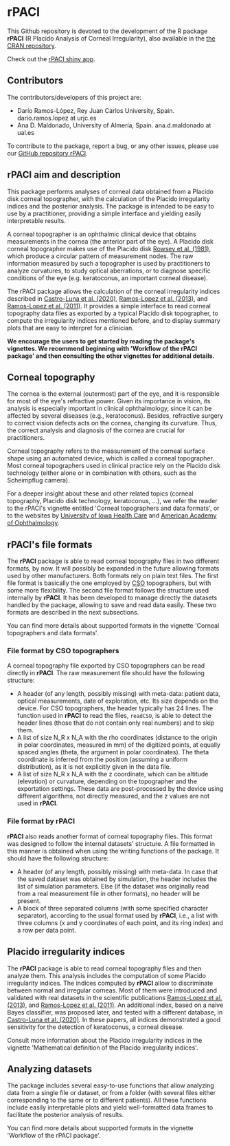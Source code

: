 # rPACI

  This Github repository is devoted to the development of the R package **rPACI** (R Placido Analysis of Corneal Irregularity), also available in the [the CRAN repository](https://cran.r-project.org/package=rPACI).
  
  Check out the [rPACI shiny app](https://admaldonado.shinyapps.io/rpaci).

  ## Contributors
  The contributors/developers of this project are:
  * Darío Ramos-López,  Rey Juan Carlos University, Spain.  dario.ramos.lopez at urjc.es
  * Ana D. Maldonado, University of Almería, Spain. ana.d.maldonado at ual.es
  
  To contribute to the package, report a bug, or any other issues, please use our [GitHub repository rPACI](https://github.com/dariorlual/rPACI).

  ## rPACI aim and description
  
  This package performs analyses of corneal data obtained from a Placido disk corneal topographer, with the calculation of the Placido irregularity indices and the posterior analysis. The package is intended to be easy to use by a practitioner, providing a simple interface and yielding easily interpretable results.
  
  A corneal topographer is an ophthalmic clinical device that obtains measurements in the cornea (the anterior part of the eye). A Placido disk corneal topographer makes use of the Placido disk [Rowsey et al. (1981)](https://doi.org/10.1001/archopht.1981.03930011093022), which produce a circular pattern of measurement nodes. The raw information measured by such a topographer is used by practitioners to analyze curvatures, to study optical aberrations, or to diagnose specific conditions of the eye (e.g. keratoconus, an important corneal disease). 
  
  The rPACI package allows the calculation of the corneal irregularity indices described in [Castro-Luna et al. (2020)](https://doi.org/10.1016%2Fj.clae.2019.12.006), [Ramos-Lopez et al. (2013)](https://doi.org/10.1097%2FOPX.0b013e3182843f2a), and [Ramos-Lopez et al. (2011)](https://doi.org/10.1097/opx.0b013e3182279ff8). It provides a simple interface to read corneal topography data files as exported by a typical Placido disk topographer, to compute the irregularity indices mentioned before, and to display summary plots that are easy to interpret for a clinician.

  **We encourage the users to get started by reading the package's vignettes. We recommend beginning with 'Workflow of the rPACI package' and then consulting the other vignettes for additional details.**
  
  ## Corneal topography
  
  The cornea is the external (outermost) part of the eye, and it is responsible for most of the eye's refractive power. Given its importance in vision, its analysis is especially important in clinical ophthalmology, since it can be affected by several diseases (e.g., keratoconus). Besides, refractive surgery to correct vision defects acts on the cornea, changing its curvature. Thus, the correct analysis and diagnosis of the cornea are crucial for practitioners. 
  
  Corneal topography refers to the measurement of the corneal surface shape using an automated device, which is called a corneal topographer. Most corneal topographers used in clinical practice rely on the Placido disk technology (either alone or in combination with others, such as the Scheimpflug camera).

  For a deeper insight about these and other related topics (corneal topography, Placido disk technology, keratoconus, ...), we refer the reader to the rPACI's vignette entitled 'Corneal topographers and data formats', or to the websites by [University of Iowa Health Care](https://webeye.ophth.uiowa.edu/eyeforum/tutorials/Corneal-Imaging/Index.htm) and [American Academy of Ophthalmology](https://eyewiki.aao.org/Corneal_Topography).
  
  ## rPACI's file formats
  
  The **rPACI** package is able to read corneal topography files in two different formats, by now. It will possibly be expanded in the future allowing formats used by other manufacturers. Both formats rely on plain text files. The first file format is basically the one employed by [CSO](https://www.csoitalia.it) topographers, but with some more flexibility. The second file format follows the structure used internally by **rPACI**. It has been developed to manage directly the datasets handled by the package, allowing to save and read data easily. These two formats are described in the next subsections.
  
  You can find more details about supported formats in the vignette 'Corneal topographers and data formats'.	
  
  ### File format by CSO topographers
	
  A corneal topography file exported by CSO topographers can be read directly in **rPACI**. The raw measurement file should have the following structure:

  * A header (of any length, possibly missing) with meta-data: patient data, optical measurements, date of exploration, etc. Its size depends on the device. For CSO topographers, the header typically has 24 lines. The function used in **rPACI** to read the files, `readCSO`, is able to detect the header lines (those that do not contain only real numbers) and to skip them.
  * A list of size N_R x N_A with the rho coordinates (distance to the origin in polar coordinates, measured in mm) of the digitized points, at equally spaced angles (theta, the argument in polar coordinates). The theta coordinate is inferred from the position (assuming a uniform distribution), as it is not explicitly given in the data file.
  * A list of size N_R x N_A with the z coordinate, which can be altitude (elevation) or curvature, depending on the topographer and the exportation settings. These data are post-processed by the device using different algorithms, not directly measured, and the z values are not used in **rPACI**.
	
  ### File format by rPACI
	
  **rPACI** also reads another format of corneal topography files. This format was designed to follow the internal datasets' structure. A file formatted in this manner is obtained when using the writing functions of the package. It should have the following structure:	
		
  * A header (of any length, possibly missing) with meta-data. In case that the saved dataset was obtained by simulation, the header includes the list of simulation parameters. Else (if the dataset was originally read from a real measurement file in other formats), no header will be present.
  * A block of three separated columns (with some specified character separator), according to the usual format used by **rPACI**, i.e., a list with three columns (x and y coordinates of each point, and its ring index) and a row per data point.
  
  ## Placido irregularity indices
  
  The **rPACI** package is able to read corneal topography files and then analyze them. This analysis includes the computation of some Placido irregularity indices. The indices computed by **rPACI** allow to discriminate between normal and irregular corneas. Most of them were introduced and validated with real datasets in the scientific publications [Ramos-Lopez et al. (2013)](https://doi.org/10.1097%2FOPX.0b013e3182843f2a), and [Ramos-Lopez et al. (2011)](https://doi.org/10.1097/opx.0b013e3182279ff8). An additional index, based on a naive Bayes classifier, was proposed later, and tested with a different database, in [Castro-Luna et al. (2020)](https://doi.org/10.1016%2Fj.clae.2019.12.006). In these papers, all indices demonstrated a good sensitivity for the detection of keratoconus, a corneal disease.
		
  Consult more information about the Placido irregularity indices in the vignette 'Mathematical definition of the Placido irregularity indices'.	
		
  ## Analyzing datasets 
  
  The package includes several easy-to-use functions that allow analyzing data from a single file or dataset, or from a folder (with several files either corresponding to the same or to different patients). All these functions include easily interpretable plots and yield well-formatted data.frames to facilitate the posterior analysis of results.
		
  You can find more details about supported formats in the vignette 'Workflow of the rPACI package'.	
